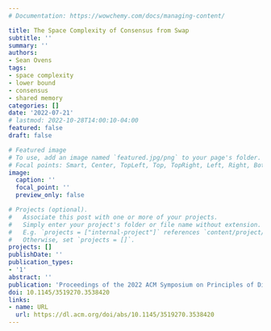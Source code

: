 ```yaml
---
# Documentation: https://wowchemy.com/docs/managing-content/

title: The Space Complexity of Consensus from Swap
subtitle: ''
summary: ''
authors:
- Sean Ovens
tags:
- space complexity
- lower bound
- consensus
- shared memory
categories: []
date: '2022-07-21'
# lastmod: 2022-10-28T14:00:10-04:00
featured: false
draft: false

# Featured image
# To use, add an image named `featured.jpg/png` to your page's folder.
# Focal points: Smart, Center, TopLeft, Top, TopRight, Left, Right, BottomLeft, Bottom, BottomRight.
image:
  caption: ''
  focal_point: ''
  preview_only: false

# Projects (optional).
#   Associate this post with one or more of your projects.
#   Simply enter your project's folder or file name without extension.
#   E.g. `projects = ["internal-project"]` references `content/project/deep-learning/index.md`.
#   Otherwise, set `projects = []`.
projects: []
publishDate: ''
publication_types:
- '1'
abstract: ''
publication: 'Proceedings of the 2022 ACM Symposium on Principles of Distributed Computing. **Received the Best Paper Award**'
doi: 10.1145/3519270.3538420
links:
- name: URL
  url: https://dl.acm.org/doi/abs/10.1145/3519270.3538420
---
```

